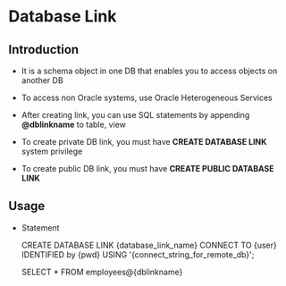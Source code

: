 # Database Link

## Introduction

* It is a schema object in one DB that enables you to access objects on another DB

* To access non Oracle systems, use Oracle Heterogeneous Services

* After creating link, you can use SQL statements by appending **@dblinkname** to table, view

* To create private DB link, you must have **CREATE DATABASE LINK** system privilege

* To create public DB link, you must have **CREATE PUBLIC DATABASE LINK**


## Usage

* Statement

    CREATE DATABASE LINK {database_link_name} CONNECT TO {user} IDENTIFIED by {pwd} USING '{connect_string_for_remote_db}';

    SELECT * FROM employees@{dblinkname}